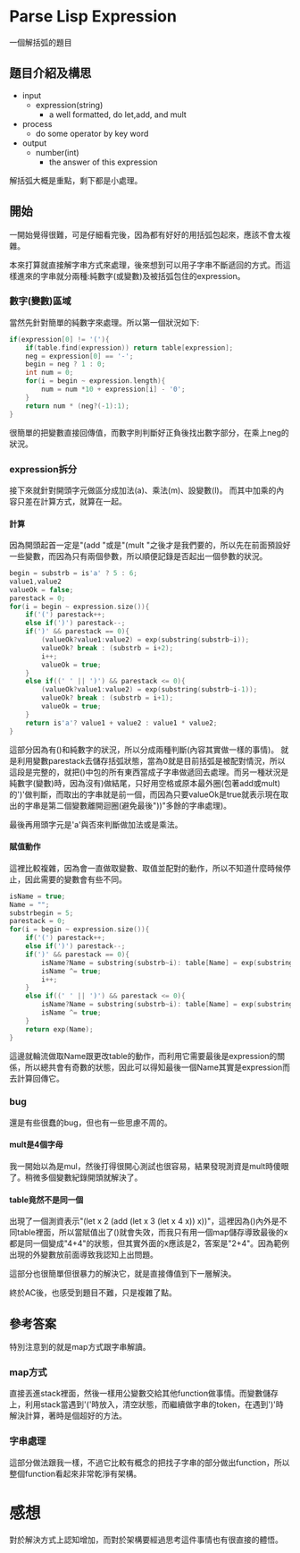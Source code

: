 # Parse Lisp Expression
一個解括弧的題目

## 題目介紹及構思
- input
  - expression(string)
    - a well formatted, do let,add, and mult
- process
  - do some operator by key word
- output
  - number(int)
    - the answer of this expression

解括弧大概是重點，剩下都是小處理。

## 開始
一開始覺得很難，可是仔細看完後，因為都有好好的用括弧包起來，應該不會太複雜。

本來打算就直接解字串方式來處理，後來想到可以用子字串不斷遞回的方式。而這樣進來的字串就分兩種:純數字(或變數)及被括弧包住的expression。

### 數字(變數)區域
當然先針對簡單的純數字來處理。所以第一個狀況如下:
```C++ =
if(expression[0] != '('){
    if(table.find(expression)) return table[expression];
    neg = expression[0] == '-';
    begin = neg ? 1 : 0;
    int num = 0;
    for(i = begin ~ expression.length){
        num = num *10 + expression[i] - '0';
    }
    return num * (neg?(-1):1);
}
```
很簡單的把變數直接回傳值，而數字則判斷好正負後找出數字部分，在乘上neg的狀況。

### expression拆分
接下來就針對開頭字元做區分成加法(a)、乘法(m)、設變數(l)。
而其中加乘的內容只差在計算方式，就算在一起。

#### 計算
因為開頭起首一定是"(add "或是"(mult "之後才是我們要的，所以先在前面預設好一些變數，而因為只有兩個參數，所以順便記錄是否起出一個參數的狀況。
```C++ =
begin = substrb = is'a' ? 5 : 6;
value1,value2
valueOk = false;
parestack = 0;
for(i = begin ~ expression.size()){
    if('(') parestack++;
    else if(')') parestack--;
    if(')' && parestack == 0){
        (valueOk?value1:value2) = exp(substring(substrb~i));
        valueOk? break : (substrb = i+2);
        i++;
        valueOk = true;
    }
    else if((' ' || ')') && parestack <= 0){
        (valueOk?value1:value2) = exp(substring(substrb~i-1));
        valueOk? break : (substrb = i+1);
        valueOk = true;
    }
    return is'a'? value1 + value2 : value1 * value2;
}
```
這部分因為有()和純數字的狀況，所以分成兩種判斷(內容其實做一樣的事情)。
就是利用變數parestack去儲存括弧狀態，當為0就是目前括弧是被配對情況，所以這段是完整的，就把()中包的所有東西當成子字串做遞回去處理。而另一種狀況是純數字(變數)時，因為沒有)做結尾，只好用空格或原本最外圈(包著add或mult)的')'做判斷，而取出的字串就是前一個，而因為只要valueOk是true就表示現在取出的字串是第二個變數離開迴圈(避免最後"))"多餘的字串處理)。

最後再用頭字元是'a'與否來判斷做加法或是乘法。

#### 賦值動作
這裡比較複雜，因為會一直做取變數、取值並配對的動作，所以不知道什麼時候停止，因此需要的變數會有些不同。
```C++ = 
isName = true;
Name = "";
substrbegin = 5;
parestack = 0;
for(i = begin ~ expression.size()){
    if('(') parestack++;
    else if(')') parestack--;
    if(')' && parestack == 0){
        isName?Name = substring(substrb~i): table[Name] = exp(substring(substrb~i));
        isName ^= true;
        i++;
    }
    else if((' ' || ')') && parestack <= 0){
        isName?Name = substring(substrb~i): table[Name] = exp(substring(substrb~i));
        isName ^= true;
    }
    return exp(Name);
}
```
這邊就輪流做取Name跟更改table的動作，而利用它需要最後是expression的關係，所以總共會有奇數的狀態，因此可以得知最後一個Name其實是expression而去計算回傳它。

### bug
還是有些很蠢的bug，但也有一些思慮不周的。

#### mult是4個字母
我一開始以為是mul，然後打得很開心測試也很容易，結果發現測資是mult時傻眼了。稍微多個變數紀錄開頭就解決了。

#### table竟然不是同一個
出現了一個測資表示"(let x 2 (add (let x 3 (let x 4 x)) x))"，這裡因為()內外是不同table裡面，所以當賦值出了()就會失效，而我只有用一個map儲存導致最後的x都是同一個變成"4+4"的狀態，但其實外面的x應該是2，答案是"2+4"。因為範例出現的外變數放前面導致我認知上出問題。

這部分也很簡單但很暴力的解決它，就是直接傳值到下一層解決。

終於AC後，也感受到題目不難，只是複雜了點。

## 參考答案
特別注意到的就是map方式跟字串解讀。

### map方式
直接丟進stack裡面，然後一樣用公變數交給其他function做事情。而變數儲存上，利用stack當遇到'('時放入，清空狀態，而繼續做字串的token，在遇到')'時解決計算，著時是個超好的方法。

### 字串處理
這部分做法跟我一樣，不過它比較有概念的把找子字串的部分做出function，所以整個function看起來非常乾淨有架構。

# 感想
對於解決方式上認知增加，而對於架構要經過思考這件事情也有很直接的體悟。